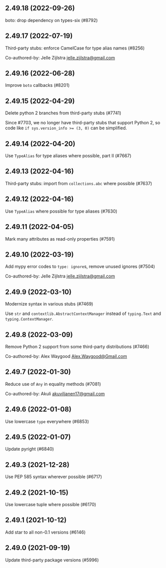 ## 2.49.18 (2022-09-26)

boto: drop dependency on types-six (#8792)

## 2.49.17 (2022-07-19)

Third-party stubs: enforce CamelCase for type alias names (#8256)

Co-authored-by: Jelle Zijlstra <jelle.zijlstra@gmail.com>

## 2.49.16 (2022-06-28)

Improve `boto` callbacks (#8201)

## 2.49.15 (2022-04-29)

Delete python 2 branches from third-party stubs (#7741)

Since #7703, we no longer have third-party stubs that support Python 2, so code like `if sys.version_info >= (3, 0)` can be simplified.

## 2.49.14 (2022-04-20)

Use `TypeAlias` for type aliases where possible, part II (#7667)

## 2.49.13 (2022-04-16)

Third-party stubs: import from `collections.abc` where possible (#7637)

## 2.49.12 (2022-04-16)

Use `TypeAlias` where possible for type aliases (#7630)

## 2.49.11 (2022-04-05)

Mark many attributes as read-only properties (#7591)

## 2.49.10 (2022-03-19)

Add mypy error codes to `type: ignore`s, remove unused ignores (#7504)

Co-authored-by: Jelle Zijlstra <jelle.zijlstra@gmail.com>

## 2.49.9 (2022-03-10)

Modernize syntax in various stubs (#7469)

Use `str` and `contextlib.AbstractContextManager` instead of `typing.Text` and `typing.ContextManager`.

## 2.49.8 (2022-03-09)

Remove Python 2 support from some third-party distributions (#7466)

Co-authored-by: Alex Waygood <Alex.Waygood@Gmail.com>

## 2.49.7 (2022-01-30)

Reduce use of `Any` in equality methods (#7081)

Co-authored-by: Akuli <akuviljanen17@gmail.com>

## 2.49.6 (2022-01-08)

Use lowercase `type` everywhere (#6853)

## 2.49.5 (2022-01-07)

Update pyright (#6840)

## 2.49.3 (2021-12-28)

Use PEP 585 syntax wherever possible (#6717)

## 2.49.2 (2021-10-15)

Use lowercase tuple where possible (#6170)

## 2.49.1 (2021-10-12)

Add star to all non-0.1 versions (#6146)

## 2.49.0 (2021-09-19)

Update third-party package versions (#5996)

